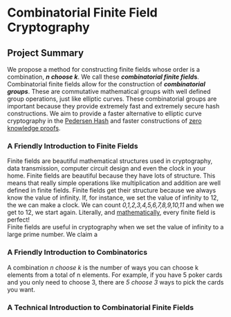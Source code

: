 # Combinatorial Finite Field Cryptography
## Project Summary
We propose a method for constructing finite fields whose order is a combination, ***n choose k***. 
We call these ***combinatorial finite field*s**. 
Combinatorial finite fields allow for the construction of ***combinatorial groups***. 
These are commutative mathematical groups with well defined 
group operations, just like elliptic curves.
These combinatorial groups
are important because they provide extremely fast and extremely secure hash constructions.
We aim to provide a faster alternative to elliptic curve cryptography in the [Pedersen Hash](https://iden3-docs.readthedocs.io/en/latest/iden3_repos/research/publications/zkproof-standards-workshop-2/pedersen-hash/pedersen.html)
and faster constructions of [zero knowledge proofs](https://en.wikipedia.org/wiki/Zero-knowledge_proof#Practical_examples).

### A Friendly Introduction to Finite Fields
Finite fields are beautiful mathematical structures used in cryptography, data transmission, computer circuit design and even the clock in your home.
Finite fields are beautiful because they have lots of structure. This means that really simple operations like multiplication and addition
are well defined in finite fields. Finite fields get their structure because we always know the value of infinity. If, for instance, we set the value of infinity to 12, the we can make a clock. We can count *0,1,2,3,4,5,6,7,8,9,10,11* and when we get to 12, we start again. Literally, and [mathematically](https://math.stackexchange.com/questions/2186685/every-finite-field-is-perfect), every finite field is perfect! 
\
Finite fields are useful in cryptography when we set the value of infinity to a large prime number. We claim a

### A Friendly Introduction to Combinatorics
A combination *n choose k* is the number of ways you can choose k elements from a total of n elements. For example, if you have 5 poker cards and you only need to choose 3, there are *5 choose 3* ways to pick the cards you want. 

### A Technical Introduction to Combinatorial Finite Fields
